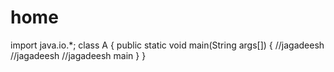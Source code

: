 # home
import java.io.*;
class A
{
  public static void main(String args[])
  {
//jagadeesh
//jagadeesh
//jagadeesh
main
  }
}
